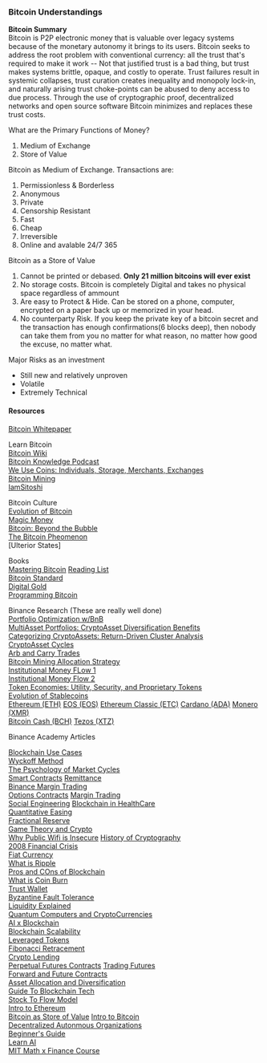 ### Bitcoin Understandings
**Bitcoin Summary**   
Bitcoin is P2P electronic money that is valuable over legacy systems because of the monetary autonomy it brings to its users. Bitcoin seeks to address the root problem with conventional currency: all the trust that's required to make it work -- Not that justified trust is a bad thing, but trust makes systems brittle, opaque, and costly to operate. Trust failures result in systemic collapses, trust curation creates inequality and monopoly lock-in, and naturally arising trust choke-points can be abused to deny access to due process. Through the use of cryptographic proof, decentralized networks and open source software Bitcoin minimizes and replaces these trust costs.



What are the Primary Functions of Money?   
1. Medium of Exchange  
2. Store of Value

Bitcoin as Medium of Exchange. Transactions are:   
1. Permissionless & Borderless   
2. Anonymous  
3. Private   
4. Censorship Resistant   
5. Fast   
6. Cheap   
7. Irreversible   
8. Online and avalable 24/7 365   

Bitcoin as a Store of Value 
1. Cannot be printed or debased. **Only 21 million bitcoins will ever exist**     
2. No storage costs. Bitcoin is completely Digital and takes no physical space regardless of ammount  
3. Are easy to Protect & Hide. Can be stored on a phone, computer, encrypted on a paper back up or memorized in your head.
4. No counterparty Risk. If you keep the private key of a bitcoin secret and the transaction has enough confirmations(6 blocks deep), then nobody can take them from you no matter for what reason, no matter how good the excuse, no matter what.  


Major Risks as an investment
* Still new and relatively unproven   
* Volatile   
* Extremely Technical   


#### Resources

[Bitcoin Whitepaper](https://bitcoin.org/bitcoin.pdf)  

Learn Bitcoin    
[Bitcoin Wiki](https://en.bitcoin.it/wiki/Main_Page)  
[Bitcoin Knowledge Podcast](https://www.bitcoin.kn/)   
[We Use Coins: Individuals, Storage, Merchants, Exchanges](https://www.weusecoins.com/)    
[Bitcoin Mining](https://www.bitcoinmining.com/)    
[IamSitoshi](http://www.iamsatoshi.com/category/video-archive/)

Bitcoin Culture     
[Evolution of Bitcoin](https://www.youtube.com/watch?v=HUpGHOLkoXs)  
[Magic Money](https://www.youtube.com/watch?v=PVo5wCSnmSs)  
[Bitcoin: Beyond the Bubble](https://www.youtube.com/watch?v=LszOt51OjXU)  
[The Bitcoin Pheomenon](https://www.youtube.com/watch?v=6pWblf8COH4)  
[Ulterior States]

Books      
[Mastering Bitcoin](https://github.com/bitcoinbook/bitcoinbook)
[Reading List](https://github.com/jashmenn/bitcoin-reading-list)  
[Bitcoin Standard](https://www.amazon.com/Bitcoin-Standard-Decentralized-Alternative-Central/dp/1119473861)  
[Digital Gold](https://www.amazon.com/s?k=digital+gold&i=stripbooks&crid=UYMYEGA2LTWK&sprefix=digital+gold%2Cstripbooks%2C219&ref=nb_sb_ss_i_1_12)  
[Programming Bitcoin](https://www.amazon.com/Programming-Bitcoin-Learn-Program-Scratch-ebook/dp/B07NM32WGH/ref=sr_1_1?crid=2KFNUDGWWAU9Y&dchild=1&keywords=programming+bitcoin&qid=1588117310&s=books&sprefix=programming+bitcoin%2Cstripbooks%2C173&sr=1-1)  


Binance Research (These are really well done)   
[Portfolio Optimization w/BnB](https://research.binance.com/analysis/bnb-portfolio-optimization)  
[MultiAsset Portfolios: CryptoAsset Diversification Benefits](https://research.binance.com/analysis/bitcoin-diversification-benefits)  
[Categorizing CryptoAssets: Return-Driven Cluster Analysis](https://research.binance.com/analysis/cluster-analysis)  
[CryptoAsset Cycles](https://research.binance.com/analysis/cryptoasset-cycles)  
[Arb and Carry Trades](https://research.binance.com/analysis/defi-arbitrage-strategies)  
[Bitcoin Mining Allocation Strategy](https://research.binance.com/analysis/bitcoin-mining-allocation)   
[Institutional Money FLow 1](https://research.binance.com/analysis/institutional-insights-q2-2019)  
[Institutional Money Flow 2](https://research.binance.com/analysis/institutional-insights-2nd-edition)  
[Token Economies: Utility, Security, and Proprietary Tokens](https://research.binance.com/analysis/tokenization)  
[Evolution of Stablecoins](https://research.binance.com/analysis/stablecoins-evolution)  
[Ethereum (ETH)](https://research.binance.com/projects/ethereum)
[EOS (EOS)](https://research.binance.com/projects/eos)
[Ethereum Classic (ETC)](https://research.binance.com/projects/ethereum-classic)
[Cardano (ADA)](https://research.binance.com/projects/cardano)
[Monero (XMR)](https://research.binance.com/projects/monero)  
[Bitcoin Cash (BCH)](https://research.binance.com/projects/bitcoin-cash)
[Tezos (XTZ)](https://research.binance.com/projects/tezos)  


Binance Academy Articles

[Blockchain Use Cases](https://www.binance.vision/blockchain/blockchain-use-cases)  
[Wyckoff Method](https://www.binance.vision/economics/the-wyckoff-method-explained)  
[The Psychology of Market Cycles](https://www.binance.vision/economics/the-psychology-of-market-cycles)  
[Smart Contracts](https://www.binance.vision/blockchain/what-are-smart-contracts)
[Remittance](https://www.binance.vision/blockchain/blockchain-use-cases-remittance)  
[Binance Margin Trading](https://www.binance.vision/tutorials/binance-margin-trading-guide)  
[Options Contracts](https://www.binance.vision/economics/what-are-options-contracts)
[Margin Trading](https://www.binance.vision/economics/what-is-margin-trading)  
[Social Engineering](https://www.binance.vision/security/what-is-social-engineering)
[Blockchain in HealthCare](https://www.binance.vision/blockchain/blockchain-use-cases-healthcare)  
[Quantitative Easing](https://www.binance.vision/economics/what-is-quantitative-easing)  
[Fractional Reserve](https://www.binance.vision/economics/what-is-fractional-reserve)  
[Game Theory and Crypto](https://www.binance.vision/economics/game-theory-and-cryptocurrencies)  
[Why Public Wifi is Insecure](https://www.binance.vision/security/why-public-wifi-is-insecure)
[History of Cryptography](https://www.binance.vision/security/history-of-cryptography)  
[2008 Financial Crisis](https://www.binance.vision/economics/the-2008-financial-crisis-explained)  
[Fiat Currency](https://www.binance.vision/economics/what-is-fiat-currency)  
[What is Ripple](https://www.binance.vision/economics/what-is-ripple)  
[Pros and COns of Blockchain](https://www.binance.vision/economics/what-is-ripple)  
[What is Coin Burn](https://www.binance.vision/economics/what-is-ripple)  
[Trust Wallet](https://www.binance.vision/security/what-is-trust-wallet)  
[Byzantine Fault Tolerance](https://www.binance.vision/blockchain/byzantine-fault-tolerance-explained)  
[Liquidity Explained](https://www.binance.vision/economics/liquidity-explained)  
[Quantum Computers and CryptoCurrencies](https://www.binance.vision/blockchain/quantum-computers-and-cryptocurrencies)  
[AI x Blockchain](https://www.binance.vision/blockchain/blockchain-and-artificial-intelligence-the-future-of-technology-explained)  
[Blockchain Scalability](https://www.binance.vision/blockchain/blockchain-scalability-sidechains-and-payment-channels)  
[Leveraged Tokens](https://www.binance.vision/economics/a-beginners-guide-to-leveraged-tokens)  
[Fibonacci Retracement](https://www.binance.vision/economics/a-guide-to-mastering-fibonacci-retracement)  
[Crypto Lending](https://www.binance.vision/tutorials/the-ultimate-guide-to-earning-crypto-with-binance-lending)  
[Perpetual Futures Contracts](https://www.binance.vision/economics/what-are-perpetual-futures-contracts)
[Trading Futures](https://www.binance.vision/tutorials/the-ultimate-guide-to-trading-on-binance-futures)  
[Forward and Future Contracts](https://www.binance.vision/economics/what-are-forward-and-futures-contracts)  
[Asset Allocation and Diversification](https://www.binance.vision/economics/asset-allocation-and-diversification-explained)  
[Guide To Blockchain Tech](https://www.binance.vision/blockchain/what-is-blockchain-technology-a-comprehensive-guide-for-beginners)  
[Stock To Flow Model](https://www.binance.vision/economics/bitcoin-and-the-stock-to-flow-model)  
[Intro to Ethereum](https://www.binance.vision/blockchain/what-is-ethereum)  
[Bitcoin as Store of Value](https://www.binance.vision/economics/is-bitcoin-a-store-of-value) 
[Intro to Bitcoin](https://www.binance.vision/blockchain/what-is-bitcoin)  
[Decentralized Autonmous Organizations](https://www.binance.vision/blockchain/decentralized-autonomous-organizations-daos-explained)  
[Beginner's Guide](https://www.binance.vision/economics/a-beginners-guide-to-security-tokens)   
[Learn AI](https://www.youtube.com/channel/UCWN3xxRkmTPmbKwht9FuE5A/videos)  
[MIT Math x Finance Course](https://ocw.mit.edu/courses/mathematics/18-s096-topics-in-mathematics-with-applications-in-finance-fall-2013/video-lectures/lecture-20-option-price-and-probability-duality/)  